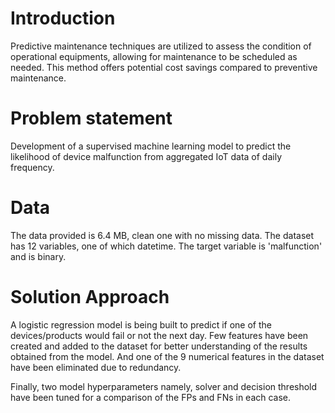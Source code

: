 # Introduction

Predictive maintenance techniques are utilized to assess the condition of operational equipments, allowing for maintenance to be scheduled as needed. This method offers potential cost savings compared to preventive maintenance.

# Problem statement

Development of a supervised machine learning model to predict the likelihood of device malfunction from aggregated IoT data of daily frequency. 


# Data
The data provided is 6.4 MB, clean one with no missing data. The dataset has 12 variables, one of which datetime. The target variable is 'malfunction' and is binary.

# Solution Approach

A logistic regression model is being built to predict if one of the devices/products would fail or not the next day. Few features have been created and added to the dataset for better understanding of the results obtained from the model. And one of the 9 numerical features in the dataset have been eliminated due to redundancy.

Finally, two model hyperparameters namely, solver and decision threshold have been tuned for a comparison of the FPs and FNs in each case.


